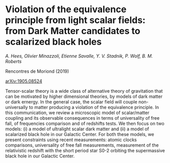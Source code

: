 # Violation of the equivalence principle from light scalar fields: from Dark Matter candidates to scalarized black holes

_A. Hees, Olivier Minazzoli, Etienne Savalle, Y. V. Stadnik, P. Wolf, B. M. Roberts_

Rencontres de Moriond (2019)



[arXiv:1905.08524](http://arxiv.org/abs/1905.08524)


Tensor-scalar theory is a wide class of alternative theory of gravitation that can be motivated by higher dimensional theories, by models of dark matter or dark ernergy. In the general case, the scalar field will couple non-universally to matter producing a violation of the equivalence principle. In this communication, we review a microscopic model of scalar/matter coupling and its observable consequences in terms of universality of free fall, of frequencies comparison and of redshifts tests. We then focus on two models: (i) a model of ultralight scalar dark matter and (ii) a model of scalarized black hole in our Galactic Center. For both these models, we present constraints using recent measurements: atomic clocks comparisons, universality of free fall measurements, measurement of the relativistic redshift with the short period star S0-2 orbiting the supermassive black hole in our Galactic Center.

